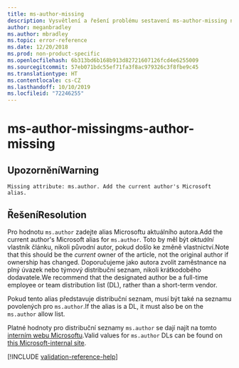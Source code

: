```yaml
---
title: ms-author-missing
description: Vysvětlení a řešení problému sestavení ms-author-missing na webu Docs
author: meganbradley
ms.author: mbradley
ms.topic: error-reference
ms.date: 12/20/2018
ms.prod: non-product-specific
ms.openlocfilehash: 6b313bd6b168b913d82721607126fcd4e6255009
ms.sourcegitcommit: 57eb071bdc55ef71fa3f8ac979326c3f8fbe9c45
ms.translationtype: HT
ms.contentlocale: cs-CZ
ms.lasthandoff: 10/10/2019
ms.locfileid: "72246255"
---
```

# <a name="ms-author-missing"></a><span data-ttu-id="49da4-103">ms-author-missing</span><span class="sxs-lookup"><span data-stu-id="49da4-103">ms-author-missing</span></span>

## <a name="warning"></a><span data-ttu-id="49da4-104">Upozornění</span><span class="sxs-lookup"><span data-stu-id="49da4-104">Warning</span></span>

`Missing attribute: ms.author. Add the current author's Microsoft alias.`

## <a name="resolution"></a><span data-ttu-id="49da4-105">Řešení</span><span class="sxs-lookup"><span data-stu-id="49da4-105">Resolution</span></span>

<span data-ttu-id="49da4-106">Pro hodnotu `ms.author` zadejte alias Microsoftu aktuálního autora.</span><span class="sxs-lookup"><span data-stu-id="49da4-106">Add the current author's Microsoft alias for `ms.author`.</span></span> <span data-ttu-id="49da4-107">Toto by měl být *aktuální* vlastník článku, nikoli původní autor, pokud došlo ke změně vlastnictví.</span><span class="sxs-lookup"><span data-stu-id="49da4-107">Note that this should be the *current* owner of the article, not the original author if ownership has changed.</span></span> <span data-ttu-id="49da4-108">Doporučujeme jako autora zvolit zaměstnance na plný úvazek nebo týmový distribuční seznam, nikoli krátkodobého dodavatele.</span><span class="sxs-lookup"><span data-stu-id="49da4-108">We recommend that the designated author be a full-time employee or team distribution list (DL), rather than a short-term vendor.</span></span> 

<span data-ttu-id="49da4-109">Pokud tento alias představuje distribuční seznam, musí být také na seznamu povolených pro `ms.author`.</span><span class="sxs-lookup"><span data-stu-id="49da4-109">If the alias is a DL, it must also be on the `ms.author` allow list.</span></span>

<span data-ttu-id="49da4-110">Platné hodnoty pro distribuční seznamy `ms.author` se dají najít na tomto [interním webu Microsoftu](https://docsmetadatatool.azurewebsites.net/allowlists).</span><span class="sxs-lookup"><span data-stu-id="49da4-110">Valid values for `ms.author` DLs can be found on [this Microsoft-internal site](https://docsmetadatatool.azurewebsites.net/allowlists).</span></span>

<!--make sure to add this file to your includes folder and verify the path-->
[!INCLUDE [validation-reference-help](includes/validation-reference-help.md)]
